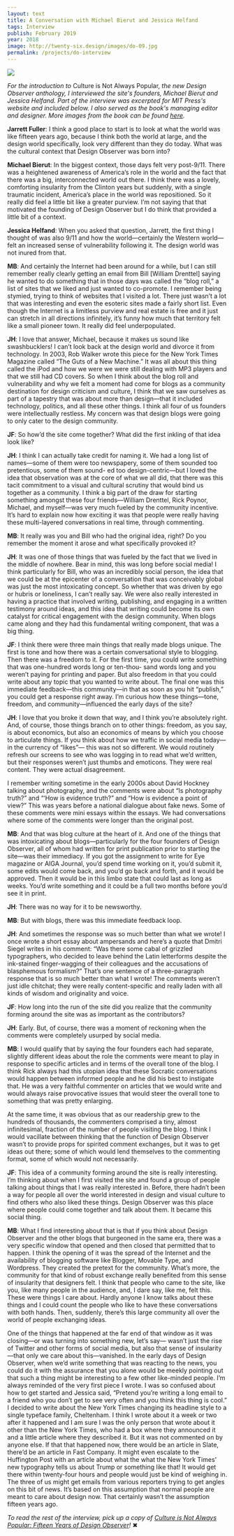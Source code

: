 ```yaml
---
layout: text
title: A Conversation with Michael Bierut and Jessica Helfand
tags: Interview
publish: February 2019
year: 2018
image: http://twenty-six.design/images/do-09.jpg
permalink: /projects/do-interview
---
```


<img src="http://twenty-six.design/images/do-09.jpg">

*For the introduction to* Culture is Not Always Popular, *the new Design Observer anthology, I interviewed the site's founders, Michael Bierut and Jessica Helfand. Part of the interview was excerpted for MIT Press's website and included below. I also served as the book's managing editor and designer. More images from the book can be found [here](https://jarrettfuller.com/projects/designobserver).*

**Jarrett Fuller**: I think a good place to start is to look at what the world was like fifteen years ago, because I think both the world at large, and the design world specifically, look very different than they do today. What was the cultural context that Design Observer was born into?

**Michael Bierut**: In the biggest context, those days felt very post-9/11. There was a heightened awareness of America’s role in the world and the fact that there was a big, interconnected world out there. I think there was a lovely, comforting insularity from the Clinton years but suddenly, with a single traumatic incident, America’s place in the world was repositioned. So it really did feel a little bit like a greater purview. I’m not saying that that motivated the founding of Design Observer but I do think that provided a little bit of a context.

**Jessica Helfand**: When you asked that question, Jarrett, the first thing I thought of was also 9/11 and how the world—certainly the Western world—felt an increased sense of vulnerability following it. The design world was not inured from that.

**MB**: And certainly the Internet had been around for a while, but I can still remember really clearly getting an email from Bill [William Drenttel] saying he wanted to do something that in those days was called the “blog roll,” a list of sites that we liked and just wanted to co-promote. I remember being stymied, trying to think of websites that I visited a lot. There just wasn’t a lot that was interesting and even the esoteric sites made a fairly short list. Even though the Internet is a limitless purview and real estate is free and it just can stretch in all directions infinitely, it’s funny how much that territory felt like a small pioneer town. It really did feel underpopulated.

**JH**: I love that answer, Michael, because it makes us sound like swashbucklers! I can’t look back at the design world and divorce it from technology. In 2003, Rob Walker wrote this piece for the New York Times Magazine called “The Guts of a New Machine.” It was all about this thing called the iPod and how we were we were still dealing with MP3 players and that we still had CD covers. So when I think about the blog roll and vulnerability and why we felt a moment had come for blogs as a community destination for design criticism and culture, I think that we saw ourselves as part of a tapestry that was about more than design—that it included technology, politics, and all these other things. I think all four of us founders were intellectually restless. My concern was that design blogs were going to only cater to the design community.

**JF**: So how’d the site come together? What did the first inkling of that idea look like?

**JH**: I think I can actually take credit for naming it. We had a long list of names—some of them were too newspapery, some of them sounded too pretentious, some of them sound- ed too design-centric—but I loved the idea that observation was at the core of what we all did, that there was this tacit commitment to a visual and cultural scrutiny that would bind us together as a community. I think a big part of the draw for starting something amongst these four friends—William Drenttel, Rick Poynor, Michael, and myself—was very much fueled by the community incentive. It’s hard to explain now how exciting it was that people were really having these multi-layered conversations in real time, through commenting.

**MB**: It really was you and Bill who had the original idea, right? Do you remember the moment it arose and what specifically provoked it?

**JH**: It was one of those things that was fueled by the fact that we lived in the middle of nowhere. Bear in mind, this was long before social media! I think particularly for Bill, who was an incredibly social person, the idea that we could be at the epicenter of a conversation that was conceivably global was just the most intoxicating concept. So whether that was driven by ego or hubris or loneliness, I can’t really say. We were also really interested in having a practice that involved writing, publishing, and engaging in a written testimony around ideas, and this idea that writing could become its own catalyst for critical engagement with the design community. When blogs came along and they had this fundamental writing component, that was a big thing.

**JF**: I think there were three main things that really made blogs unique. The first is tone and how there was a certain conversational style to blogging. Then there was a freedom to it. For the first time, you could write something that was one-hundred words long or ten-thou- sand words long and you weren’t paying for printing and paper. But also freedom in that you could write about any topic that you wanted to write about. The final one was this immediate feedback—this community—in that as soon as you hit “publish,” you could get a response right away. I’m curious how these things—tone, freedom, and community—influenced the early days of the site?

**JH**: I love that you broke it down that way, and I think you’re absolutely right. And, of course, those things branch on to other things: freedom, as you say, is about economics, but also an economics of means by which you choose to articulate things. If you think about how we traffic in social media today—in the currency of “likes”— this was not so different. We would routinely refresh our screens to see who was logging in to read what we’d written, but their responses weren’t just thumbs and emoticons. They were real content. They were actual disagreement.

I remember writing sometime in the early 2000s about David Hockney talking about photography, and the comments were about “Is photography truth?” and “‘How is evidence truth?” and “How is evidence a point of view?” This was years before a national dialogue about fake news. Some of these comments were mini essays within the essays. We had conversations where some of the comments were longer than the original post.

**MB**: And that was blog culture at the heart of it. And one of the things that was intoxicating about blogs—particularly for the four founders of Design Observer, all of whom had written for print publication prior to starting the site—was their immediacy. If you got the assignment to write for Eye magazine or AIGA Journal, you’d spend time working on it, you’d submit it, some edits would come back, and you’d go back and forth, and it would be approved. Then it would be in this limbo state that could last as long as weeks. You’d write something and it could be a full two months before you’d see it in print.

**JH**: There was no way for it to be newsworthy.

**MB**: But with blogs, there was this immediate feedback loop.

**JH**: And sometimes the response was so much better than what we wrote! I once wrote a short essay about ampersands and here’s a quote that Dmitri Siegel writes in his comment: “Was there some cabal of grizzled typographers, who decided to leave behind the Latin letterforms despite the ink-stained finger-wagging of their colleagues and the accusations of blasphemous formalism?” That’s one sentence of a three-paragraph response that is so much better than what I wrote! The comments weren’t just idle chitchat; they were really content-specific and really laden with all kinds of wisdom and originality and voice.

**JF**: How long into the run of the site did you realize that the community forming around the site was as important as the contributors?

**JH**: Early. But, of course, there was a moment of reckoning when the comments were completely usurped by social media.

**MB**: I would qualify that by saying the four founders each had separate, slightly different ideas about the role the comments were meant to play in response to specific articles and in terms of the overall tone of the blog. I think Rick always had this utopian idea that these Socratic conversations would happen between informed people and he did his best to instigate that. He was a very faithful commenter on articles that we would write and would always raise provocative issues that would steer the overall tone to something that was pretty enlarging.

At the same time, it was obvious that as our readership grew to the hundreds of thousands, the commenters comprised a tiny, almost infinitesimal, fraction of the number  of people visiting the blog. I think I would vacillate between thinking that the function of Design Observer wasn’t to provide props for spirited comment exchanges, but it was to get ideas out there; some of which would lend themselves to the commenting format, some of which would not necessarily.

**JF**: This idea of a community forming around the site is really interesting. I’m thinking about when I first visited the site and found a group of people talking about things that I was really interested in. Before, there hadn’t been a way for people all over the world interested in design and visual culture to find others who also liked these things. Design Observer was this place where people could come together and talk about them. It became this social thing.

**MB**: What I find interesting about that is that if you think about Design Observer and the other blogs that burgeoned in the same era, there was a very specific window that opened and then closed that permitted that to happen. I think the opening of it was the spread of the Internet and the availability of blogging software like Blogger, Movable Type, and Wordpress. They created the pretext for the community. What’s more, the community for that kind of robust exchange really benefited from this sense of insularity that designers felt. I think that people who came to the site, like you, like many people in the audience, and, I dare say, like me, felt this. These were things I care about. Hardly anyone I know talks about these things and I could count the people who like to have these conversations with both hands. Then, suddenly, there’s this large community all over the world of people exchanging ideas.

One of the things that happened at the far end of that window as it was closing—or was turning into something new, let’s say— wasn’t just the rise of Twitter and other forms of social media, but also that sense of insularity—that only we care about this—vanished. In the early days of Design Observer, when we’d write something that was reacting to the news, you could do it with the assurance that you alone would be meekly pointing out that such a thing might be interesting to a few other like-minded people. I’m always reminded of the very first piece I wrote. I was so confused about how to get started and Jessica said, “Pretend you’re writing a long email to a friend who you don’t get to see very often and you think this thing is cool.” I decided to write about the New York Times changing its headline style to a single typeface family, Cheltenham. I think I wrote about it a week or two after it happened and I am sure I was the only person that wrote about it other than the New York Times, who had a box where they announced it and a little article where they described it. But it was not commented on by anyone else. If that that happened now, there would be an article in Slate, there’d be an article in Fast Company. It might even escalate to the Huffington Post with an article about what the what the New York Times’ new typography tells us about Trump or something like that! It would get there within twenty-four hours and people would just be kind of weighing in. The three of us might get emails from various reporters trying to get angles on this bit of news. It’s based on this assumption that normal people are meant to care about design now. That certainly wasn’t the assumption fifteen years ago.

*To read the rest of the interview, pick up a copy of [Culture is Not Always Popular: Fifteen Years of Design Observer](https://amzn.to/2X8rU3l)!* ✖



